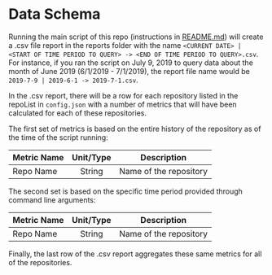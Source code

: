 # Data Schema

Running the main script of this repo (instructions in [README.md](https://github.com/GSA/code-gov-github-metrics/blob/master/README.md)) will create a .csv file report in the reports folder with the name `<CURRENT DATE> | <START OF TIME PERIOD TO QUERY> -> <END OF TIME PERIOD TO QUERY>.csv`. For instance, if you ran the script on July 9, 2019 to query data about the month of June 2019 (6/1/2019 - 7/1/2019), the report file name would be `2019-7-9 | 2019-6-1 -> 2019-7-1.csv`.

In the .csv report, there will be a row for each repository listed in the repoList in `config.json` with a number of metrics that will have been calculated for each of these repositories. 

The first set of metrics is based on the entire history of the repository as of the time of the script running:

| Metric Name                                | Unit/Type     | Description                         |
| ------------------------------------------ |:-------------:| :----------------------------------:|
| Repo Name                                  | String        | Name of the repository              |

The second set is based on the specific time period provided through command line arguments:

| Metric Name                                | Unit/Type     | Description                         |
| ------------------------------------------ |:-------------:| :----------------------------------:|
| Repo Name                                  | String        | Name of the repository              |

Finally, the last row of the .csv report aggregates these same metrics for all of the repositories.
